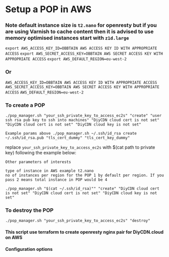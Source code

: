 # Setup a POP in AWS

### Note default instance size is `t2.nano` for openresty but if you are using Varnish to cache content then it is advised to use memory optimised instances start with `z1d.large`

`export AWS_ACCESS_KEY_ID=OBBTAIN AWS ACCESS KEY ID WITH APPROPRIATE ACCESS`
`export AWS_SECRET_ACCESS_KEY=OBBTAIN AWS SECRET ACCESS KEY WITH APPROPRIATE ACCESS`
`export AWS_DEFAULT_REGION=eu-west-2`

### Or

`AWS_ACCESS_KEY_ID=OBBTAIN AWS ACCESS KEY ID WITH APPROPRIATE ACCESS`
`AWS_SECRET_ACCESS_KEY=OBBTAIN AWS SECRET ACCESS KEY WITH APPROPRIATE ACCESS`
`AWS_DEFAULT_REGION=eu-west-2`

### To create a POP
`./pop_manager.sh "your_ssh_private_key_to_access_ec2s" "create" "user ssh rsa pub key to ssh into machines" "DiyCDN cloud cert is not set" "DiyCDN cloud cert is not set" "DiyCDN cloud key is not set"`

`Example params above ./pop_manager.sh ~/.ssh/id_rsa create ~/.ssh/id_rsa.pub "tls_cert_dummy" "tls_cert_key_dummy"`

replace `your_ssh_private_key_to_access_ec2s` with $(cat path to private key) following the example below:

`Other parameters of interests`

```
type of instance in AWS example t2.nano
no of instances per region for the POP 1 by default per region. If you pass 2 means total instance in POP would be 4

```

```./pop_manager.sh "$(cat ~/.ssh/id_rsa)"" "create" "DiyCDN cloud cert is not set" "DiyCDN cloud cert is not set" "DiyCDN cloud key is not set"```

### To destroy the POP
`./pop_manager.sh "your_ssh_private_key_to_access_ec2s" "destroy"`



#### This script use terraform to create openresty nginx pair for DiyCDN.cloud on AWS

#### Configuration options

